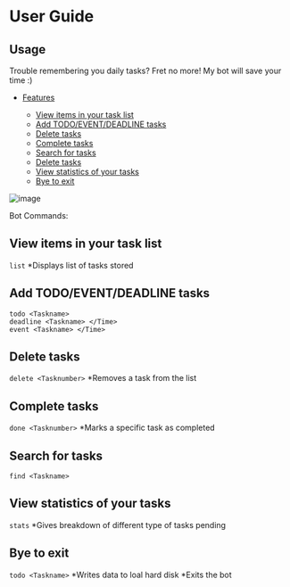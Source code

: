 # User Guide

## Usage
Trouble remembering you daily tasks? Fret no more! My bot will save your time :)

* [Features](#features)

    * [View items in your task list](#adding-a-todo-todo)
    * [Add TODO/EVENT/DEADLINE tasks](#adding-a-deadline-deadline)
    * [Delete tasks](#adding-a-event-event)
    * [Complete tasks](#listing-all-task-list)
    * [Search for tasks](#marking-a-task-as-done-done-index)
    * [Delete tasks](#deleting-a-task-delete-index)
    * [View statistics of your tasks](#show-all-commands-help)
    * [Bye to exit](#show-tasks-of-certain-priority-show-priority-level)

![image](https://github.com/rehmmann/ip/blob/master/docs/Ui.png)

Bot Commands:

## View items in your task list
```list```
*Displays list of tasks stored
## Add TODO/EVENT/DEADLINE tasks
```
todo <Taskname>
deadline <Taskname> </Time>
event <Taskname> </Time>
```
## Delete tasks
```delete <Tasknumber>```
*Removes a task from the list
## Complete tasks
```done <Tasknumber>```
*Marks a specific task as completed
## Search for tasks
```find <Taskname>```
## View statistics of your tasks
```stats```
*Gives breakdown of different type of tasks pending
## Bye to exit
```todo <Taskname>```
*Writes data to loal hard disk
*Exits the bot


